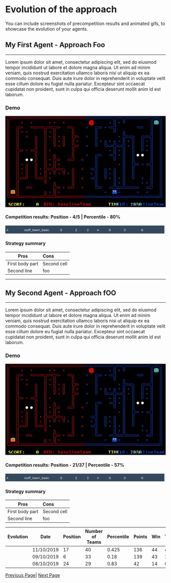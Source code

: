 # Evolution of the approach

You can include screenshots of precompetition results and animated gifs, to showcase the evolution of your agents.

## My First Agent - Approach Foo
----

Lorem ipsum dolor sit amet, consectetur adipiscing elit, sed do eiusmod tempor incididunt ut labore et dolore magna aliqua. Ut enim ad minim veniam, quis nostrud exercitation ullamco laboris nisi ut aliquip ex ea commodo consequat. Duis aute irure dolor in reprehenderit in voluptate velit esse cillum dolore eu fugiat nulla pariatur. Excepteur sint occaecat cupidatat non proident, sunt in culpa qui officia deserunt mollit anim id est laborum.

### Demo

![Demo 1](demo1.gif)

#### Competition results: Position - 4/5 | Percentile - 80%

![Demo 1](standing1.png)

#### Strategy summary

| Pros | Cons |
|-----------------|:-------------|
| First body part | Second cell  |
| Second line     | foo          |
----
## My Second Agent - Approach fOO
----


Lorem ipsum dolor sit amet, consectetur adipiscing elit, sed do eiusmod tempor incididunt ut labore et dolore magna aliqua. Ut enim ad minim veniam, quis nostrud exercitation ullamco laboris nisi ut aliquip ex ea commodo consequat. Duis aute irure dolor in reprehenderit in voluptate velit esse cillum dolore eu fugiat nulla pariatur. Excepteur sint occaecat cupidatat non proident, sunt in culpa qui officia deserunt mollit anim id est laborum.
### Demo

![Demo 1](demo1.gif)

#### Competition results: Position - 21/37 | Percentile - 57%

![Demo 1](standing1.png)

#### Strategy summary

| Pros | Cons |
|-----------------|:-------------|
| First body part | Second cell  |
| Second line     | foo          |

Evolution| Date |Position|Number of Teams|Percentile |Points	|Win	|Tie	|Lost	|TOTAL	|FAILED|	Score Balance|
|--------|---|---|---|---|---|---|---|---|---|---|---|
||11/10/2019|17|40|0.425|136|44|4|30|78|0|-34|
||09/10/2019|6|33|0.18|139|43|10|11|64|0|225|
||08/10/2019|24|29|0.83|42|14|0|42|56|39|-66|



[Previous Page](/3_approach_evolution)| [Next Page](/4_conclusion)